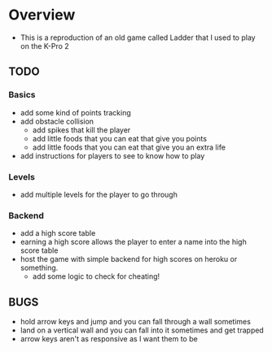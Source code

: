 # Overview
- This is a reproduction of an old game called Ladder that I used to play on the K-Pro 2

## TODO
### Basics
- add some kind of points tracking
- add obstacle collision
    - add spikes that kill the player
    - add little foods that you can eat that give you points
    - add little foods that you can eat that give you an extra life
- add instructions for players to see to know how to play

### Levels
- add multiple levels for the player to go through

### Backend
- add a high score table 
- earning a high score allows the player to enter a name into the high score table
- host the game with simple backend for high scores on heroku or something. 
    - add some logic to check for cheating!


## BUGS
- hold arrow keys and jump and you can fall through a wall sometimes
- land on a vertical wall and you can fall into it sometimes and get trapped
- arrow keys aren't as responsive as I want them to be